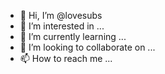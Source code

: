 - 👋 Hi, I’m @lovesubs
- 👀 I’m interested in ...
- 🌱 I’m currently learning ...
- 💞️ I’m looking to collaborate on ...
- 📫 How to reach me ...

<!---
lovesubs/lovesubs is a ✨ special ✨ repository because its `README.md` (this file) appears on your GitHub profile.
You can click the Preview link to take a look at your changes.
--->
